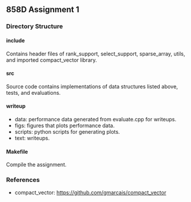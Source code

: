 ## 858D Assignment 1

### Directory Structure

#### include
Contains header files of rank_support, select_support, sparse_array, utils, and imported compact_vector library.

#### src
Source code contains implementations of data structures listed above, tests, and evaluations.

#### writeup
- data: performance data generated from evaluate.cpp for writeups.
- figs: figures that plots performance data.
- scripts: python scripts for generating plots.
- text: writeups.

#### Makefile
Compile the assignment.

### References
- compact_vector: https://github.com/gmarcais/compact_vector
